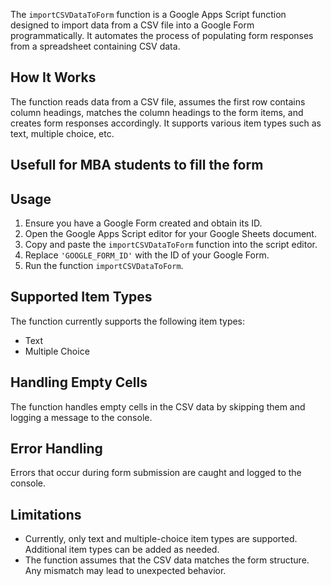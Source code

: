 The `importCSVDataToForm` function is a Google Apps Script function designed to import data from a CSV file into a Google Form programmatically. It automates the process of populating form responses from a spreadsheet containing CSV data.

## How It Works

The function reads data from a CSV file, assumes the first row contains column headings, matches the column headings to the form items, and creates form responses accordingly. It supports various item types such as text, multiple choice, etc.

## Usefull for MBA students to fill the form
## Usage

1. Ensure you have a Google Form created and obtain its ID.
2. Open the Google Apps Script editor for your Google Sheets document.
3. Copy and paste the `importCSVDataToForm` function into the script editor.
4. Replace `'GOOGLE_FORM_ID'` with the ID of your Google Form.
5. Run the function `importCSVDataToForm`.

## Supported Item Types

The function currently supports the following item types:

- Text
- Multiple Choice

## Handling Empty Cells

The function handles empty cells in the CSV data by skipping them and logging a message to the console.

## Error Handling

Errors that occur during form submission are caught and logged to the console.

## Limitations

- Currently, only text and multiple-choice item types are supported. Additional item types can be added as needed.
- The function assumes that the CSV data matches the form structure. Any mismatch may lead to unexpected behavior.
